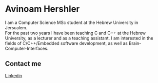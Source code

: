 # Avinoam Hershler

I am a Computer Science MSc student at the Hebrew University in Jersualem.  
For the past two years I have been teaching C and C++ at the Hebrew University, as a lecturer and as a teaching assistant.
I am interested in the fields of C/C++/Embedded software development, as well as Brain-Computer-Interfaces.



## Contact me

[Linkedin](https://www.linkedin.com/in/avinoam-hershler)
